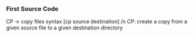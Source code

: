 ### First Source Code 
CP -> copy files syntax [cp source destination] /n
CP: create a copy from a given source file to a given destination directory
